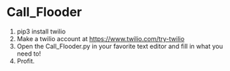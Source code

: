 # Call_Flooder
1. pip3 install twilio
2. Make a twilio account at https://www.twilio.com/try-twilio
3. Open the Call_Flooder.py in your favorite text editor and fill in what you need to!
4. Profit.
